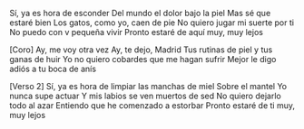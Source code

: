 Sí, ya es hora de esconder
Del mundo el dolor bajo la piel
Mas sé que estaré bien
Los gatos, como yo, caen de pie
No quiero jugar mi suerte por ti
No puedo con v pequeña vivir
Pronto estaré de aquí muy, muy lejos

[Coro]
Ay, me voy otra vez
Ay, te dejo, Madrid
Tus rutinas de piel y tus ganas de huir
Yo no quiero cobardes que me hagan sufrir
Mejor le digo adiós a tu boca de anís

[Verso 2]
Sí, ya es hora de limpiar las manchas de miel
Sobre el mantel
Yo nunca supe actuar
Y mis labios se ven muertos de sed
No quiero dejarlo todo al azar
Entiendo que he comenzado a estorbar
Pronto estaré de ti muy, muy lejos